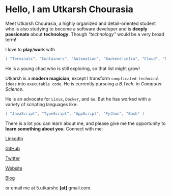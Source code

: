 # Hello, I am Utkarsh Chourasia

Meet Utkarsh Chourasia, a highly organized and detail-oriented student who is also studying to become a software developer and is **deeply passionate** about **technology**.
Though *"technology"* would be a very broad term!

I love to **play**/**work** with

```go
[ "Terminals", "Containers", "Automation", "Backend-infra", "Cloud", "Networking" ]
```

He is a young chad who is still exploring, so that list might grow!

Utkarsh is a **modern magician**, except I transform `complicated technical ideas` into `executable code`. He is currently pursuing a *B.Tech*. in *Computer Science*.

He is an advocate for `Linux`, `Docker`, and `Go`. But he has worked with a variety of scripting languages like:

```go
[ "JavaScript", "TypeScript", "AppScript", "Python", "Bash" ]
```

There is a lot you can learn about me, and please give me the opportunity to **learn something about you**. Connect with me:

[LinkedIn](https://www.linkedin.com/in/jammutkarsh/)

[GitHub](https://github.com/JammUtkarsh)

[Twitter](https://twitter.com/JammUtkarsh)

[Website](https://www.utkarshchourasia.in/)

[Blog](https://blog.utkarshchourasia.in/)

or email me at 5.utkarshc **[at]** gmail.com.
